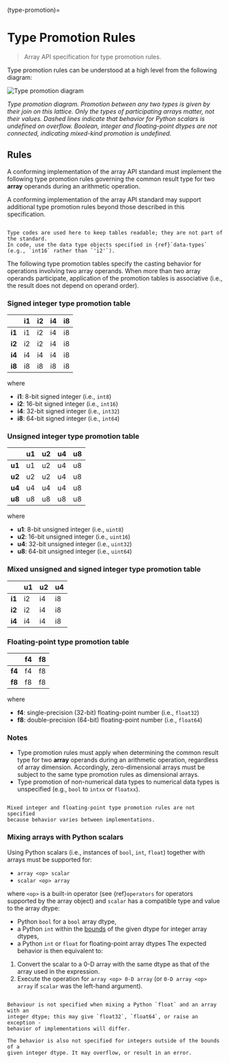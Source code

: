 (type-promotion)=

# Type Promotion Rules

> Array API specification for type promotion rules.

Type promotion rules can be understood at a high level from the following
diagram:

![Type promotion diagram](/_static/images/dtype_promotion_lattice.png)

_Type promotion diagram. Promotion between any two types is given by their join on this lattice. Only the types of participating arrays matter, not their values. Dashed lines indicate that behavior for Python scalars is undefined on overflow. Boolean, integer and floating-point dtypes are not connected, indicating mixed-kind promotion is undefined._


## Rules

A conforming implementation of the array API standard must implement the following type promotion rules governing the common result type for two **array** operands during an arithmetic operation.

A conforming implementation of the array API standard may support additional type promotion rules beyond those described in this specification.

```{note}

Type codes are used here to keep tables readable; they are not part of the standard.
In code, use the data type objects specified in {ref}`data-types` (e.g., `int16` rather than `'i2'`).
```

<!-- Note: please keep table columns aligned -->

The following type promotion tables specify the casting behavior for
operations involving two array operands. When more than two array operands
participate, application of the promotion tables is associative (i.e., the
result does not depend on operand order).

### Signed integer type promotion table

|        | i1 | i2 | i4 | i8 |
| ------ | -- | -- | -- | -- |
| **i1** | i1 | i2 | i4 | i8 |
| **i2** | i2 | i2 | i4 | i8 |
| **i4** | i4 | i4 | i4 | i8 |
| **i8** | i8 | i8 | i8 | i8 |

where

-   **i1**: 8-bit signed integer (i.e., `int8`)
-   **i2**: 16-bit signed integer (i.e., `int16`)
-   **i4**: 32-bit signed integer (i.e., `int32`)
-   **i8**: 64-bit signed integer (i.e., `int64`)

### Unsigned integer type promotion table

|        | u1 | u2 | u4 | u8 |
| ------ | -- | -- | -- | -- |
| **u1** | u1 | u2 | u4 | u8 |
| **u2** | u2 | u2 | u4 | u8 |
| **u4** | u4 | u4 | u4 | u8 |
| **u8** | u8 | u8 | u8 | u8 |

where

-   **u1**: 8-bit unsigned integer (i.e., `uint8`)
-   **u2**: 16-bit unsigned integer (i.e., `uint16`)
-   **u4**: 32-bit unsigned integer (i.e., `uint32`)
-   **u8**: 64-bit unsigned integer (i.e., `uint64`)

### Mixed unsigned and signed integer type promotion table

|        | u1 | u2 | u4 |
| ------ | -- | -- | -- |
| **i1** | i2 | i4 | i8 |
| **i2** | i2 | i4 | i8 |
| **i4** | i4 | i4 | i8 |

### Floating-point type promotion table

|        | f4 | f8 |
| ------ | -- | -- |
| **f4** | f4 | f8 |
| **f8** | f8 | f8 |

where

-   **f4**: single-precision (32-bit) floating-point number (i.e., `float32`)
-   **f8**: double-precision (64-bit) floating-point number (i.e., `float64`)

### Notes

-   Type promotion rules must apply when determining the common result type for two **array** operands during an arithmetic operation, regardless of array dimension. Accordingly, zero-dimensional arrays must be subject to the same type promotion rules as dimensional arrays.
-   Type promotion of non-numerical data types to numerical data types is unspecified (e.g., `bool` to `intxx` or `floatxx`).

```{note}

Mixed integer and floating-point type promotion rules are not specified
because behavior varies between implementations.
```

### Mixing arrays with Python scalars

Using Python scalars (i.e., instances of `bool`, `int`, `float`) together with
arrays must be supported for:

- `array <op> scalar`
- `scalar <op> array`

where `<op>` is a built-in operator (see {ref}`operators` for operators
supported by the array object) and `scalar` has a compatible type and value
to the array dtype:
- Python `bool` for a `bool` array dtype,
- a Python `int` within the [bounds](data-types) of the given dtype for integer array dtypes,
- a Python `int` or `float` for floating-point array dtypes
The expected behavior is then equivalent to:

1. Convert the scalar to a 0-D array with the same dtype as that of the array
   used in the expression.
2. Execute the operation for `array <op> 0-D array` (or `0-D array <op>
   array` if `scalar` was the left-hand argument).

```{note}

Behaviour is not specified when mixing a Python `float` and an array with an
integer dtype; this may give `float32`, `float64`, or raise an exception -
behavior of implementations will differ.

The behavior is also not specified for integers outside of the bounds of a
given integer dtype. It may overflow, or result in an error.
```
